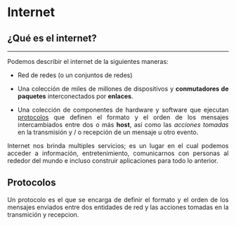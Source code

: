 <style>body {text-align: justify}</style>
# Internet 

## ¿Qué es el internet? 
---
Podemos describir el internet de la siguientes maneras: 

- Red de redes (o un conjuntos de redes)

- Una colección de miles de millones de dispositivos y __conmutadores de paquetes__ interconectados por __enlaces__.

- Una colección de componentes de hardware y software que ejecutan [protocolos](#protocolos) que definen el formato y el orden de los mensajes intercambiados entre dos o más __host__, así como las _acciones tomadas_ en la transmisión y / o recepción de un mensaje u otro evento.

Internet nos brinda multiples servicios; es un lugar en el cual podemos acceder a información, entretenimiento, comunicarnos con personas al rededor del mundo e incluso construir aplicaciones para todo lo anterior.

<a name="protocolos"></a>
## Protocolos

Un protocolo es el que se encarga de definir el formato y el orden de los mensajes enviados entre dos entidades de red y las acciones tomadas en la transmición y recepcion.
